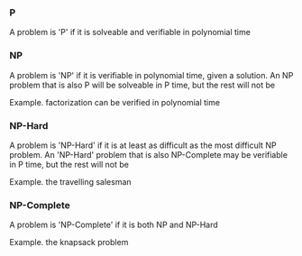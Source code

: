 ### P

A problem is 'P' if it is solveable and verifiable in polynomial time


### NP

A problem is 'NP' if it is verifiable in polynomial time, given a solution. An NP problem that is also P will be solveable in P time, but the rest will not be

Example. factorization can be verified in polynomial time


### NP-Hard

A problem is 'NP-Hard' if it is at least as difficult as the most difficult NP problem. An 'NP-Hard' problem that is also NP-Complete may be verifiable in P time, but the rest will not be

Example. the travelling salesman 

### NP-Complete

A problem is 'NP-Complete' if it is both NP and NP-Hard

Example. the knapsack problem

